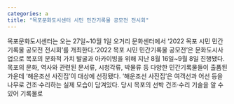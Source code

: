 ```yaml
---
categories: a
title: "목포문화도시센터 시민 민간기록물 공모전 전시회"
---
```

목포문화도시센터는 오는 27일~10월 1일 오거리 문화센터에서 ‘2022 목포 시민 민간기록물 공모전 전시회’를 개최한다.‘2022 목포 시민 민간기록물 공모전’은 문화도시사업으로 목포의 문화적 가치 발굴과 아카이빙을 위해 지난 8월 16일~9월 8일 진행됐다.목포의 문화, 역사와 관련된 문서류, 시청각류, 박물류 등 다양한 민간기록물들이 출품된 가운데 ‘해운조선 사진집’이 대상에 선정됐다. ‘해운조선 사진집’은 여객선과 어선 등을 나무로 건조·수리하는 실제 모습이 담겨있다. 당시 목포의 선박 건조·수리 기술을 알 수 있어 기록물로